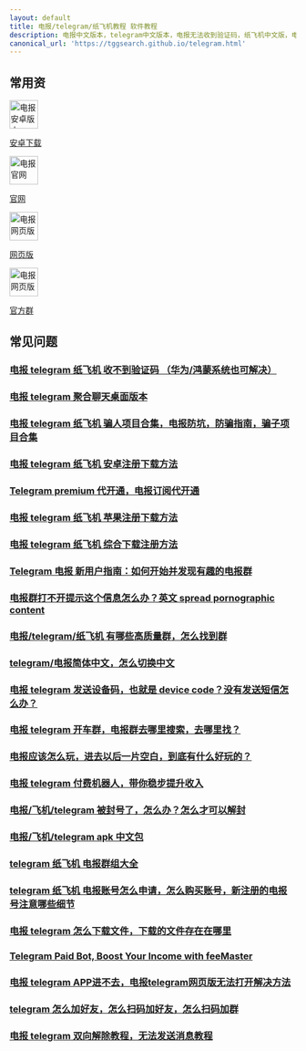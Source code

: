 ```yaml
---
layout: default
title: 电报/telegram/纸飞机教程 软件教程
description: 电报中文版本，telegram中文版本，电报无法收到验证码，纸飞机中文版，电报安卓最新版本，其他电报资源下载，电报常见各类复杂问题，其中包含了大家常见的一些问题，比如切换 telegram 中文版，网页版地址，telegram 官网地址
canonical_url: 'https://tggsearch.github.io/telegram.html'
---
```

## 常用资
<div class='icon-block-body-four'>
  <div class='icon-block-item'>
    <a href="/docs/302.html?target=https://www.mediafire.com/file/bxyoyflc57fmz3i/Telegram+(1).apk/file" target="_blank">
        <img src="https://cdn.jsdelivr.net/gh/tggsearch/tggSearch.github.io/assets/img/telegram.png" alt="电报安卓版本" height=50px>
        <p>安卓下载</p>
    </a>
  </div>
   <div class='icon-block-item'>
    <a href="/docs/302.html?target=https://telegram.org" target="_blank">
        <img src="https://cdn.jsdelivr.net/gh/tggsearch/tggSearch.github.io/assets/img/telegram.png" alt="电报官网" height=50px>
        <p>官网</p>
    </a>
  </div>
    <div class='icon-block-item'>
    <a href="/docs/302.html?target=https://web.telegram.org" target="_blank">
        <img src="https://cdn.jsdelivr.net/gh/tggsearch/tggSearch.github.io/assets/img/telegram.png" alt="电报网页版" height=50px>
        <p>网页版</p>
    </a>
  </div>
    <div class='icon-block-item'>
    <a href="/docs/302.html?target=https://t.me/chinaDianBaoFans" target="_blank">
        <img src="https://cdn.jsdelivr.net/gh/tggsearch/tggSearch.github.io/assets/img/telegram.png" alt="电报网页版" height=50px>
        <p>官方群</p>
    </a>
  </div>
</div>

## 常见问题
### [电报 telegram 纸飞机 收不到验证码 （华为/鸿蒙系统也可解决）](./docs/telegram-no-sms-code.html)
### [电报 telegram 聚合聊天桌面版本](./docs/telegram-desktop.html)
### [电报 telegram 纸飞机 骗人项目合集，电报防坑，防骗指南，骗子项目合集](./docs/telegram-scam.html)
### [电报 telegram 纸飞机 安卓注册下载方法](./docs/telegram-android.html)
### [Telegram premium 代开通，电报订阅代开通](./docs/telegram-premium.html)
### [电报 telegram 纸飞机 苹果注册下载方法](./docs/telegram-ios.html)
### [电报 telegram 纸飞机 综合下载注册方法](./docs/register.html)
### [Telegram 电报 新用户指南：如何开始并发现有趣的电报群](./docs/telegram-start.html)
### [电报群打不开提示这个信息怎么办？英文 spread pornographic content](./docs/telegram-group-spc.html)
### [电报/telegram/纸飞机 有哪些高质量群，怎么找到群](./docs/telegram-group.html)
### [telegram/电报简体中文，怎么切换中文](./docs/telegram-cn.html)
### [电报 telegram 发送设备码，也就是 device code？没有发送短信怎么办？](./docs/telegram-deive-code.html)
### [电报 telegram 开车群，电报群去哪里搜索，去哪里找？](./docs/telegram-driver-bus.html)
### [电报应该怎么玩，进去以后一片空白，到底有什么好玩的？](./docs/telegram-begain.html)
### [电报 telegram 付费机器人，带你稳步提升收入](./docs/pay-bot-cn.html)
### [电报/飞机/telegram 被封号了，怎么办？怎么才可以解封](./docs/telegram-account.html)
### [电报/飞机/telegram apk 中文包](./docs/telegram-apk.html)
### [telegram 纸飞机 电报群组大全](./docs/telegram-group-index.html)
### [telegram 纸飞机 电报账号怎么申请，怎么购买账号，新注册的电报号注意哪些细节](./docs/telegram-account-buy.html)
### [电报 telegram 怎么下载文件，下载的文件存在在哪里](./docs/telegram-file.html)
### [Telegram Paid Bot, Boost Your Income with feeMaster](./docs/pay-bot-en.html)
### [电报 telegram APP进不去，电报telegram网页版无法打开解决方法](./docs/telegram-not-join.html)
### [telegram 怎么加好友，怎么扫码加好友，怎么扫码加群](./docs/telegram-add-friends.html)
### [电报 telegram 双向解除教程，无法发送消息教程](./docs/telegram-not-send-msg.html)


